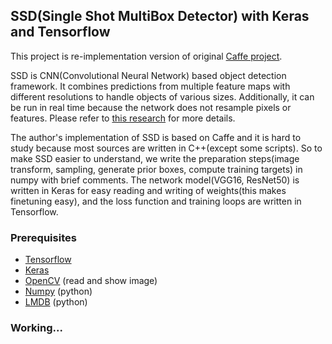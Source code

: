 ## SSD(Single Shot MultiBox Detector) with Keras and Tensorflow
This project is re-implementation version of original [Caffe project](https://github.com/weiliu89/caffe/tree/ssd).

SSD is CNN(Convolutional Neural Network) based object detection framework. It combines predictions from multiple feature maps with different resolutions to handle objects of various sizes. Additionally, it can be run in real time because the network does not resample pixels or features. Please refer to [this research](https://arxiv.org/abs/1512.02325) for more details.

The author's implementation of SSD is based on Caffe and it is hard to study because most sources are written in C++(except some scripts). So to make SSD easier to understand, we write the preparation steps(image transform, sampling, generate prior boxes, compute training targets) in numpy with brief comments. The network model(VGG16, ResNet50) is written in Keras for easy reading and writing of weights(this makes finetuning easy), and the loss function and training loops are written in Tensorflow.

### Prerequisites
* [Tensorflow](https://www.tensorflow.org/)
* [Keras](https://keras.io/)
* [OpenCV](http://opencv.org/) (read and show image)
* [Numpy](http://www.numpy.org/) (python)
* [LMDB](https://lmdb.readthedocs.io/en/release/) (python)

### Working...
